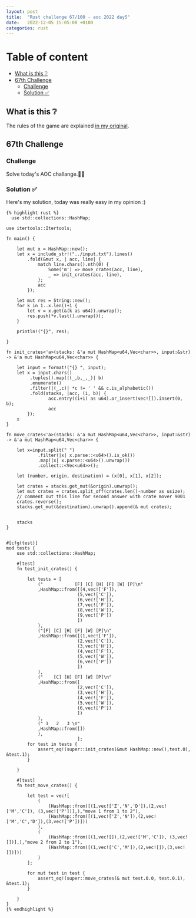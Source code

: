 ```yaml
---
layout: post
title:  "Rust challenge 67/100 - aoc 2022 day5"
date:   2022-12-05 15:05:00 +0100
categories: rust
---
```



#  Table of content
<!-- MarkdownTOC autolink="true" -->

- [What is this :grey_question:](#what-is-this-grey_question)
- [67th Challenge](#67th-challenge)
    - [Challenge](#challenge)
    - [Solution :white_check_mark:](#solution-white_check_mark)

<!-- /MarkdownTOC -->

## What is this :grey_question: 

The rules of the game are explained [in my original](https://maebli.github.io/rust/2021/10/18/100rust.html). 

## 67th Challenge
### Challenge

Solve today's AOC challange.🎅🦀

### Solution :white_check_mark:

Here's my solution, today was really easy in my opinion :)

    {% highlight rust %}
      use std::collections::HashMap;

    use itertools::Itertools;

    fn main() {

        let mut x = HashMap::new();
        let x = include_str!("../input.txt").lines()
            .fold(&mut x, | acc, line| {
                match line.chars().nth(0) {
                    Some('m') => move_crates(acc, line),
                    _ => init_crates(acc, line),
                };
                acc
            });

        let mut res = String::new();
        for k in 1..x.len()+1 {
            let v = x.get(&(k as u64)).unwrap();
            res.push(*v.last().unwrap());
        }

        println!("{}", res);
        
    }

    fn init_crates<'a>(stacks: &'a mut HashMap<u64,Vec<char>>, input:&str) -> &'a mut HashMap<u64,Vec<char>> {

        let input = format!("{} ", input);
        let x = input.chars()
             .tuples().map(|(_,b,_,_)| b)
             .enumerate()
             .filter(|(_,c)| *c != ' ' && c.is_alphabetic())
             .fold(stacks, |acc, (i, b)| {
                    acc.entry((i+1) as u64).or_insert(vec![]).insert(0, b);
                    acc
            });
        x
    }

    fn move_crates<'a>(stacks: &'a mut HashMap<u64,Vec<char>>, input:&str) -> &'a mut HashMap<u64,Vec<char>> {
       
        let x=input.split(" ")
                .filter(|x| x.parse::<u64>().is_ok())
                .map(|x| x.parse::<u64>().unwrap())
                .collect::<Vec<u64>>();

        let (number, origin, destination) = (x[0], x[1], x[2]);

        let crates = stacks.get_mut(&origin).unwrap();
        let mut crates = crates.split_off(crates.len()-number as usize);
        // comment out this line for second answer with crate mover 9001
        crates.reverse();
        stacks.get_mut(&destination).unwrap().append(& mut crates);


        stacks
    }


    #[cfg(test)]
    mod tests {
        use std::collections::HashMap;

        #[test]
        fn test_init_crates() {

            let tests = [
                ("            [F] [C] [H] [F] [W] [P]\n"
                ,HashMap::from([(4,vec!['F']),
                               (5,vec!['C']),
                               (6,vec!['H']),
                               (7,vec!['F']),
                               (8,vec!['W']),
                               (9,vec!['P'])
                               ])
                ),
                ("[F] [C] [H] [F] [W] [P]\n"
                ,HashMap::from([(1,vec!['F']),
                               (2,vec!['C']),
                               (3,vec!['H']),
                               (4,vec!['F']),
                               (5,vec!['W']),
                               (6,vec!['P'])
                               ])
                ),
                ("    [C] [H] [F] [W] [P]\n"
                ,HashMap::from([
                               (2,vec!['C']),
                               (3,vec!['H']),
                               (4,vec!['F']),
                               (5,vec!['W']),
                               (6,vec!['P'])
                               ])
                ),
                (" 1   2   3 \n"
                ,HashMap::from([])
                ),
                               ];
            for test in tests {
                assert_eq!(super::init_crates(&mut HashMap::new(),test.0), &test.1);
            }
        
        }

        #[test]
        fn test_move_crates() {

            let test = vec![
                (
                    (HashMap::from([(1,vec!['Z','N','D']),(2,vec!['M','C']), (3,vec!['P'])],),"move 1 from 1 to 2"),
                    (HashMap::from([(1,vec!['Z','N']),(2,vec!['M','C','D']),(3,vec!['P'])]))
                ),
                (
                    (HashMap::from([(1,vec![]),(2,vec!['M','C']), (3,vec![])],),"move 2 from 2 to 1"),
                    (HashMap::from([(1,vec!['C','M']),(2,vec![]),(3,vec![])]))
                )
            ];

            for mut test in test {
                assert_eq!(super::move_crates(& mut test.0.0, test.0.1), &test.1);
            }

        }
    }
    {% endhighlight %}
